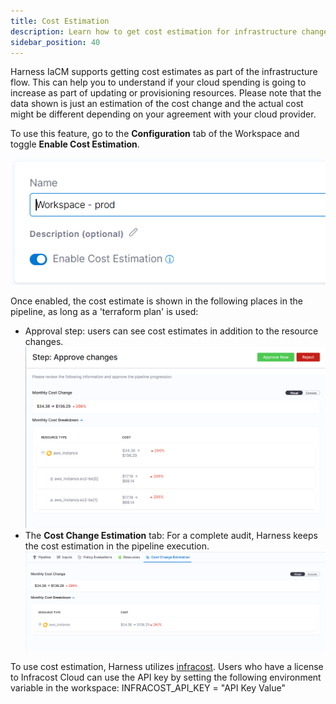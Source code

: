 ```yaml
---
title: Cost Estimation
description: Learn how to get cost estimation for infrastructure changes.
sidebar_position: 40
---
```


Harness IaCM supports getting cost estimates as part of the infrastructure flow. This can help you to understand if your cloud spending is going to increase as part of updating or provisioning resources. Please note that the data shown is just an estimation of the cost change and the actual cost might be different depending on your agreement with your cloud provider. 

To use this feature, go to the **Configuration** tab of the Workspace and toggle **Enable Cost Estimation**.

![Resources](./static/cost1.png)

Once enabled, the cost estimate is shown in the following places in the pipeline, as long as a 'terraform plan' is used:

* Approval step: users can see cost estimates in addition to the resource changes.
    ![Resources](./static/cost2.png)
* The **Cost Change Estimation** tab: For a complete audit, Harness keeps the cost estimation in the pipeline execution.
    ![Resources](./static/cost3.png)

To use cost estimation, Harness utilizes [infracost](https://www.infracost.io/). Users who have a license to Infracost Cloud can use the API key by setting the following environment variable in the workspace: INFRACOST_API_KEY = "API Key Value"
